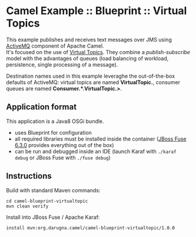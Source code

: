 # Camel Example :: Blueprint :: Virtual Topics
This example publishes and receives text messages over JMS using
[ActiveMQ](http://camel.apache.org/activemq.html) component of Apache Camel.  
It's focused on the use of [Virtual Topics](http://activemq.apache.org/virtual-destinations.html).
They combine a _publish-subscribe_ model with the advantages of queues
(load balancing of workload, persistence, single processing of a message).

Destination names used in this example leveraghe the out-of-the-box defaults
of ActiveMQ: virtual topics are named **VirtualTopic.**, consumer queues
are named **Consumer.*.VirtualTopic.>**.

## Application format
This application is a Java8 OSGi bundle.
- uses Blueprint for configuration
- all required libraries must be installed inside the container ([JBoss Fuse 6.3.0](https://developers.redhat.com/products/fuse/download/) provides everything out of the box)
- can be run and debugged inside an IDE (launch Karaf with `./karaf debug` or JBoss Fuse with `./fuse debug`)

## Instructions
Build with standard Maven commands:

    cd camel-blueprint-virtualtopic
    mvn clean verify

Install into JBoss Fuse / Apache Karaf:

    install mvn:org.darugna.camel/camel-blueprint-virtualtopic/1.0.0

